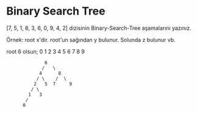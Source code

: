 # Binary Search Tree

[7, 5, 1, 8, 3, 6, 0, 9, 4, 2] dizisinin Binary-Search-Tree aşamalarını yazınız.

Örnek: root x'dir. root'un sağından y bulunur. Solunda z bulunur vb.

root 6 olsun; 0 1 2 3 4 5 6 7 8 9

                  6
                 /   \
                4      8
               / \    /  \
              2   5  7     9
             / \   
            1   3   
           /
          0
